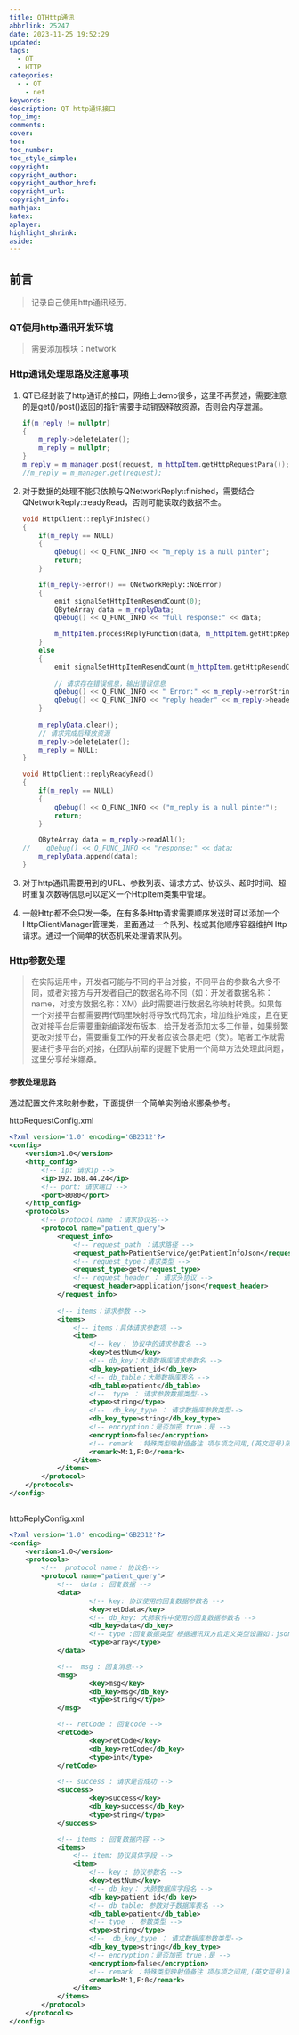 ```yaml
---
title: QTHttp通讯
abbrlink: 25247
date: 2023-11-25 19:52:29
updated:
tags:
  - QT
  - HTTP
categories:
  - - QT
    - net
keywords:
description: QT http通讯接口
top_img:
comments:
cover:
toc:
toc_number:
toc_style_simple:
copyright:
copyright_author:
copyright_author_href:
copyright_url:
copyright_info:
mathjax:
katex:
aplayer:
highlight_shrink:
aside:
---
```


## 前言

> 记录自己使用http通讯经历。

### QT使用http通讯开发环境

>需要添加模块：network

### Http通讯处理思路及注意事项

1. QT已经封装了http通讯的接口，网络上demo很多，这里不再赘述，需要注意的是get()/post()返回的指针需要手动销毁释放资源，否则会内存泄漏。

   ```c++
   if(m_reply != nullptr)
   {
       m_reply->deleteLater();
       m_reply = nullptr;
   }
   m_reply = m_manager.post(request, m_httpItem.getHttpRequestPara());
   //m_reply = m_manager.get(request);
   ```

2. 对于数据的处理不能只依赖与QNetworkReply::finished，需要结合QNetworkReply::readyRead，否则可能读取的数据不全。

   ```c++
   void HttpClient::replyFinished()
   {
       if(m_reply == NULL)
       {
           qDebug() << Q_FUNC_INFO << "m_reply is a null pinter";
           return;
       }  
   
       if(m_reply->error() == QNetworkReply::NoError)
       {
           emit signalSetHttpItemResendCount(0);
           QByteArray data = m_replyData;
           qDebug() << Q_FUNC_INFO << "full response:" << data;
   
           m_httpItem.processReplyFunction(data, m_httpItem.getHttpReplyArgument());
       }
       else
       {        
           emit signalSetHttpItemResendCount(m_httpItem.getHttpResendCount() - 1);
   		
           // 请求存在错误信息，输出错误信息
           qDebug() << Q_FUNC_INFO << " Error:" << m_reply->errorString() << " Error code:" << m_reply->error();
           qDebug() << Q_FUNC_INFO << "reply header" << m_reply->header(QNetworkRequest::KnownHeaders::ContentTypeHeader).toString();
       }
   	
       m_replyData.clear();
       // 请求完成后释放资源
       m_reply->deleteLater();
       m_reply = NULL;
   }
   
   void HttpClient::replyReadyRead()
   {
       if(m_reply == NULL)
       {
           qDebug() << Q_FUNC_INFO << ("m_reply is a null pinter");
           return;
       }
   
       QByteArray data = m_reply->readAll();
   //    qDebug() << Q_FUNC_INFO << "response:" << data;
       m_replyData.append(data);
   }
   ```

3. 对于http通讯需要用到的URL、参数列表、请求方式、协议头、超时时间、超时重复次数等信息可以定义一个HttpItem类集中管理。

4. 一般Http都不会只发一条，在有多条Http请求需要顺序发送时可以添加一个HttpClientManager管理类，里面通过一个队列、栈或其他顺序容器维护Http请求。通过一个简单的状态机来处理请求队列。

### Http参数处理

> 在实际运用中，开发者可能与不同的平台对接，不同平台的参数名大多不同，或者对接方与开发者自己的数据名称不同（如：开发者数据名称：name，对接方数据名称：XM）此时需要进行数据名称映射转换。如果每一个对接平台都需要再代码里映射将导致代码冗余，增加维护难度，且在更改对接平台后需要重新编译发布版本，给开发者添加太多工作量，如果频繁更改对接平台，需要重复工作的开发者应该会暴走吧（笑）。笔者工作就需要进行多平台的对接，在团队前辈的提醒下使用一个简单方法处理此问题，这里分享给米娜桑。

#### 参数处理思路

通过配置文件来映射参数，下面提供一个简单实例给米娜桑参考。

httpRequestConfig.xml

```xml
<?xml version='1.0' encoding='GB2312'?>
<config>
	<version>1.0</version>
	<http_config>
		<!-- ip: 请求ip -->
		<ip>192.168.44.24</ip>
		<!-- port: 请求端口 -->
		<port>8080</port>
	</http_config>
	<protocols>		
		<!-- protocol name ：请求协议名-->
		<protocol name="patient_query"> 
			<request_info>
				<!-- request_path ：请求路径 -->
				<request_path>PatientService/getPatientInfoJson</request_path>
				<!-- request_type：请求类型 -->
				<request_type>get</request_type>
				<!-- request_header ： 请求头协议 -->
				<request_header>application/json</request_header>
			</request_info>
			
			<!-- items：请求参数 -->
			<items>
				<!-- items：具体请求参数项 -->
				<item>  
					<!-- key： 协议中的请求参数名 -->
					<key>testNum</key>
					<!-- db_key：大肺数据库请求参数名 -->
					<db_key>patient_id</db_key>
					<!-- db_table：大肺数据库表名 -->
					<db_table>patient</db_table>
					<!--  type ： 请求参数数据类型-->
					<type>string</type>
					<!--  db_key_type ： 请求数据库参数类型-->
					<db_key_type>string</db_key_type>
					<!-- encryption：是否加密 true：是 -->
					<encryption>false</encryption>
					<!-- remark ：特殊类型映射值备注 项与项之间用,(英文逗号)隔开-->
					<remark>M:1,F:0</remark>
				</item>						
			</items>		
		</protocol>						
	</protocols>
</config>
		
```

httpReplyConfig.xml

```xml
<?xml version='1.0' encoding='GB2312'?>
<config>
	<version>1.0</version>
	<protocols>		
		<!--  protocol name： 协议名-->
		<protocol name="patient_query">  
			<!--  data : 回复数据 -->
			<data>  
					<!-- key: 协议使用的回复数据参数名 -->
					<key>retDdata</key>
					<!-- db_key: 大肺软件中使用的回复数据参数名 -->
					<db_key>data</db_key>
					<!-- type :回复数据类型 根据通讯双方自定义类型设置如：json，string，array-->
					<type>array</type>
			</data>	

			<!--  msg : 回复消息-->
			<msg>  
					<key>msg</key>
					<db_key>msg</db_key>
					<type>string</type>
			</msg>	

			<!-- retCode : 回复code -->
			<retCode>  
					<key>retCode</key>
					<db_key>retCode</db_key>
					<type>int</type>
			</retCode>	

			<!-- success : 请求是否成功 -->
			<success>  
					<key>success</key>
					<db_key>success</db_key>
					<type>string</type>
			</success>

			<!-- items : 回复数据内容 -->
			<items>
				<!-- item: 协议具体字段 -->
				<item>  
					<!-- key : 协议参数名 -->
					<key>testNum</key>
					<!-- db_key： 大肺数据库字段名 -->
					<db_key>patient_id</db_key>
					<!-- db_table: 参数对于数据库表名 -->
					<db_table>patient</db_table>
					<!-- type ： 参数类型 -->
					<type>string</type>
					<!--  db_key_type ： 请求数据库参数类型-->
					<db_key_type>string</db_key_type>
					<!-- encryption：是否加密 true：是 -->
					<encryption>false</encryption>
					<!-- remark ：特殊类型映射值备注 项与项之间用,(英文逗号)隔开，内容不能留空格-->
					<remark>M:1,F:0</remark>
				</item>				
			</items>		
		</protocol>									
	</protocols>
</config>
		
```

